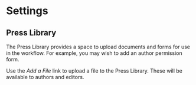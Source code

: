 # Settings
## Press Library

The Press Library provides a space to upload documents and forms for use in the workflow. For example, you may wish to add an author permission form.

Use the *Add a File* link to upload a file to the Press Library. These will be available to authors and editors.
